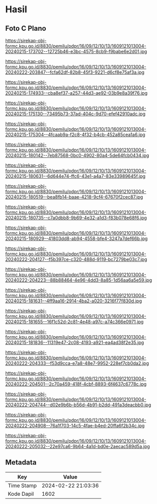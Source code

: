 # Hasil

## Foto C Plano

https://sirekap-obj-formc.kpu.go.id/8830/pemilu/pdpr/16/09/12/10/13/1609121013004-20240215-173702--12725b46-e3bc-4575-8cb9-f9babe6e2d01.jpg

https://sirekap-obj-formc.kpu.go.id/8830/pemilu/pdpr/16/09/12/10/13/1609121013004-20240222-203847--fcfa62df-82b8-45f3-9221-d6cf8e75af3a.jpg

https://sirekap-obj-formc.kpu.go.id/8830/pemilu/pdpr/16/09/12/10/13/1609121013004-20240215-174933--cba8ef37-a257-44d3-ae92-03b9e8a39f76.jpg

https://sirekap-obj-formc.kpu.go.id/8830/pemilu/pdpr/16/09/12/10/13/1609121013004-20240215-175130--73495b73-37ad-404c-9d70-efef42910adc.jpg

https://sirekap-obj-formc.kpu.go.id/8830/pemilu/pdpr/16/09/12/10/13/1609121013004-20240215-175304--4fcaab9a-f2c8-4f32-b4cb-452a85cea1a6.jpg

https://sirekap-obj-formc.kpu.go.id/8830/pemilu/pdpr/16/09/12/10/13/1609121013004-20240215-180142--7eb87568-0bc0-4902-80a4-5de64fcb0434.jpg

https://sirekap-obj-formc.kpu.go.id/8830/pemilu/pdpr/16/09/12/10/13/1609121013004-20240215-180631--6d644e74-ffc6-43e1-a4a7-83e33989645f.jpg

https://sirekap-obj-formc.kpu.go.id/8830/pemilu/pdpr/16/09/12/10/13/1609121013004-20240215-180519--bea8fb14-baae-4218-9cf4-67670f2cec87.jpg

https://sirekap-obj-formc.kpu.go.id/8830/pemilu/pdpr/16/09/12/10/13/1609121013004-20240215-180735--c7a0dbb8-9b69-4e32-a1d3-f83b078e68f6.jpg

https://sirekap-obj-formc.kpu.go.id/8830/pemilu/pdpr/16/09/12/10/13/1609121013004-20240215-180929--41803dd8-ab94-4558-bfe4-3247a7def66b.jpg

https://sirekap-obj-formc.kpu.go.id/8830/pemilu/pdpr/16/09/12/10/13/1609121013004-20240222-204127--f5b397ce-c320-488d-9119-bc7279be03c7.jpg

https://sirekap-obj-formc.kpu.go.id/8830/pemilu/pdpr/16/09/12/10/13/1609121013004-20240222-204223--88b88464-4e96-4dd3-8a85-1d56aa6a5e59.jpg

https://sirekap-obj-formc.kpu.go.id/8830/pemilu/pdpr/16/09/12/10/13/1609121013004-20240215-181631--4ff9aa16-2914-4ba2-a020-3216f77f830d.jpg

https://sirekap-obj-formc.kpu.go.id/8830/pemilu/pdpr/16/09/12/10/13/1609121013004-20240215-181655--16f1c52d-2c81-4e48-a97c-a74c366e0971.jpg

https://sirekap-obj-formc.kpu.go.id/8830/pemilu/pdpr/16/09/12/10/13/1609121013004-20240215-181836--11319e47-2c08-4193-a921-ea4ad38f2e35.jpg

https://sirekap-obj-formc.kpu.go.id/8830/pemilu/pdpr/16/09/12/10/13/1609121013004-20240222-204333--f53d9cca-e7a8-48e7-9952-228ef7cb0da2.jpg

https://sirekap-obj-formc.kpu.go.id/8830/pemilu/pdpr/16/09/12/10/13/1609121013004-20240222-204501--2c70a459-418f-4cbf-8893-6f4637c6778c.jpg

https://sirekap-obj-formc.kpu.go.id/8830/pemilu/pdpr/16/09/12/10/13/1609121013004-20240222-204744--d02e9b6b-b56d-4b91-b2dd-491a3deacbb0.jpg

https://sirekap-obj-formc.kpu.go.id/8830/pemilu/pdpr/16/09/12/10/13/1609121013004-20240222-204908--76a1f703-14c5-4fae-b4ed-20ffa6f2b34c.jpg

https://sirekap-obj-formc.kpu.go.id/8830/pemilu/pdpr/16/09/12/10/13/1609121013004-20240222-205032--22e97ca6-9b64-4a1d-bd0e-2aecac589d5a.jpg


## Metadata

| Key        | Value               |
| ---------- | ------------------- |
| Time Stamp | 2024-02-22 21:03:36 |
| Kode Dapil | 1602                |



